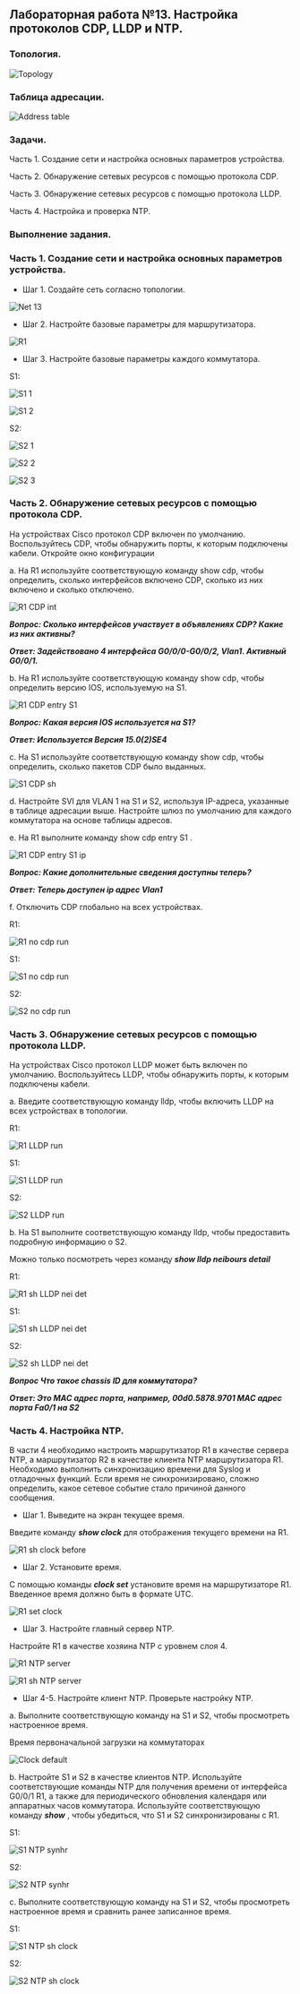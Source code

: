 ## Лабораторная работа №13. Настройка протоколов CDP, LLDP и NTP.

### Топология.

![Topology](https://github.com/user-attachments/assets/e25aeed0-1c24-4896-bb05-e315a633a905)

### Таблица адресации.

![Address table](https://github.com/user-attachments/assets/ec14edeb-78d2-413b-b1e0-aa3567532e4b)

### Задачи.

Часть 1. Создание сети и настройка основных параметров устройства.

Часть 2. Обнаружение сетевых ресурсов с помощью протокола CDP.

Часть 3. Обнаружение сетевых ресурсов с помощью протокола LLDP.

Часть 4. Настройка и проверка NTP.

### Выполнение задания.

### Часть 1. Создание сети и настройка основных параметров устройства.

- Шаг 1. Создайте сеть согласно топологии.

![Net 13](https://github.com/user-attachments/assets/84b844fa-a2b0-4082-a5f4-b7890342a2d9)

- Шаг 2. Настройте базовые параметры для маршрутизатора.

![R1](https://github.com/user-attachments/assets/294407ac-e23e-49b1-8e69-76ee8a66c0ed)

- Шаг 3. Настройте базовые параметры каждого коммутатора.

S1:

![S1 1](https://github.com/user-attachments/assets/ff634034-4cd7-4544-91fd-b0899af53c6d)

![S1 2](https://github.com/user-attachments/assets/a08c531a-91c0-41f7-ba60-1cd7c773b205)

S2:

![S2 1](https://github.com/user-attachments/assets/4e6f8153-62e2-4b81-ab83-700e44c86d52)

![S2 2](https://github.com/user-attachments/assets/06d43231-1ec5-48d2-a2cc-fe4736445324)

![S2 3](https://github.com/user-attachments/assets/f9eefb20-285c-4c79-98fa-2dc170e2e349)

### Часть 2. Обнаружение сетевых ресурсов с помощью протокола CDP.

На устройствах Cisco протокол CDP включен по умолчанию. Воспользуйтесь CDP, чтобы обнаружить порты, к которым подключены кабели.
Откройте окно конфигурации

a. На R1 используйте соответствующую команду show cdp, чтобы определить, сколько интерфейсов включено CDP, сколько из них включено и сколько отключено.

 ![R1 CDP int](https://github.com/user-attachments/assets/b927982a-259d-4811-a7b0-292f629d9b90)

***Вопрос:
Сколько интерфейсов участвует в объявлениях CDP? Какие из них активны?***

***Ответ: 
Задействовано 4 интерфейса G0/0/0-G0/0/2, Vlan1. Активный G0/0/1.***
 
b. На R1 используйте соответствующую команду show cdp, чтобы определить версию IOS, используемую на S1.

![R1 CDP entry S1](https://github.com/user-attachments/assets/119badaf-c4fd-4a95-87d1-bf04e77619c8)

***Вопрос:
Какая версия IOS используется на  S1?***

***Ответ:
Используется Версия 15.0(2)SE4***

c. На S1 используйте соответствующую команду show cdp, чтобы определить, сколько пакетов CDP было выданных.

![S1 CDP sh](https://github.com/user-attachments/assets/829860aa-0eb1-4cf8-ad82-4171cb590486)

d. Настройте SVI для VLAN 1 на S1 и S2, используя IP-адреса, указанные в таблице адресации выше. Настройте шлюз по умолчанию для каждого коммутатора на основе таблицы адресов.

e. На R1 выполните команду show cdp entry S1 . 

![R1 CDP entry S1 ip](https://github.com/user-attachments/assets/6208bb73-6a7d-4e52-bbd2-42bc94786b95)

***Вопрос:
Какие дополнительные сведения доступны теперь?***

***Ответ:
Теперь доступен ip адрес Vlan1***

f. Отключить CDP глобально на всех устройствах. 

R1:

![R1 no cdp run](https://github.com/user-attachments/assets/5a35bcec-b823-4f55-a232-e94499e9ef7f)

S1:

![S1 no cdp run](https://github.com/user-attachments/assets/7cab3a57-27f5-4eae-80e0-1b4c1adf660d)

S2:

![S2 no cdp run](https://github.com/user-attachments/assets/23756d61-272c-4cfd-8b27-690f832c964f)

### Часть 3. Обнаружение сетевых ресурсов с помощью протокола LLDP.

На устройствах Cisco протокол LLDP может быть включен по умолчанию. Воспользуйтесь LLDP, чтобы обнаружить порты, к которым подключены кабели.

a. Введите соответствующую команду lldp, чтобы включить LLDP на всех устройствах в топологии.

R1:

![R1 LLDP run](https://github.com/user-attachments/assets/442f1979-8ca4-477b-aaf3-2633a60876c6)

S1:

![S1 LLDP run](https://github.com/user-attachments/assets/58a0efac-49d1-46fc-bb8d-d72245184158)

S2:

![S2 LLDP run](https://github.com/user-attachments/assets/3be4cf09-8f13-4fdf-824b-897e153f52f3)

b. На S1 выполните соответствующую команду lldp, чтобы предоставить подробную информацию о S2. 

Можно только посмотреть через команду ***show lldp neibours detail***

R1:

![R1 sh LLDP nei det](https://github.com/user-attachments/assets/f4ba58f1-6ba0-46d5-b754-a1d21d56bb9d)

S1:

![S1 sh LLDP nei det](https://github.com/user-attachments/assets/4f5834f2-0c58-4ccf-a3dc-11554a422c9e)

S2:

![S2 sh LLDP nei det](https://github.com/user-attachments/assets/a77e06ba-2ca6-40f9-8c1c-0d504bb1a05e)

***Вопрос
Что такое chassis ID  для коммутатора?***

***Ответ:
Это МАС адрес порта, например, 00d0.5878.9701 MAC адрес порта Fa0/1 на S2***

### Часть 4. Настройка NTP.

В части 4 необходимо настроить маршрутизатор R1 в качестве сервера NTP, а маршрутизатор R2 в качестве клиента NTP маршрутизатора R1. 
Необходимо выполнить синхронизацию времени для Syslog и отладочных функций. 
Если время не синхронизировано, сложно определить, какое сетевое событие стало причиной данного сообщения.

- Шаг 1. Выведите на экран текущее время.

Введите команду ***show clock*** для отображения текущего времени на R1. 

![R1 sh clock before](https://github.com/user-attachments/assets/64153d2f-7e1b-4a7d-bc18-88fbb4ac87be)

- Шаг 2. Установите время.

С помощью команды ***clock set*** установите время на маршрутизаторе R1. Введенное время должно быть в формате UTC. 

![R1 set clock](https://github.com/user-attachments/assets/b626d7dc-7076-4782-9f0b-ca7ce1da7f68)

- Шаг 3. Настройте главный сервер NTP.

Настройте R1 в качестве хозяина NTP с уровнем слоя 4.

![R1 NTP server](https://github.com/user-attachments/assets/e3c471f3-2d6f-404a-8e10-3c13fb9a411c)

![R1 sh NTP server](https://github.com/user-attachments/assets/be64c2b6-38b2-4909-bf93-3f646b431806)

- Шаг 4-5. Настройте клиент NTP. Проверьте настройку NTP.

a. Выполните соответствующую команду на S1 и S2, чтобы просмотреть настроенное время.

Время первоначальной загрузки на коммутаторах 

![Clock default](https://github.com/user-attachments/assets/7ed26772-ba8b-419a-b307-03a6822af9cd)

b. Настройте S1 и S2 в качестве клиентов NTP. Используйте соответствующие команды NTP для получения времени от интерфейса G0/0/1 R1, 
а также для периодического обновления календаря или аппаратных часов коммутатора.
Используйте соответствующую команду ***show*** , чтобы убедиться, что S1 и S2 синхронизированы с R1.

S1:

![S1 NTP synhr](https://github.com/user-attachments/assets/5363d882-80b9-408a-b8c4-c68f7155ad0b)

S2:

![S2 NTP synhr](https://github.com/user-attachments/assets/d1ac31a8-0620-43aa-8589-31da77331a5f)

c. Выполните соответствующую команду на S1 и S2, чтобы просмотреть настроенное время и сравнить ранее записанное время.

S1:

![S1 NTP sh clock](https://github.com/user-attachments/assets/ff8a0ba2-347c-48d9-b574-968b921482a5)

S2:

![S2 NTP sh clock](https://github.com/user-attachments/assets/13507c1e-8d56-4ab8-92ba-d812369b0fe6)
